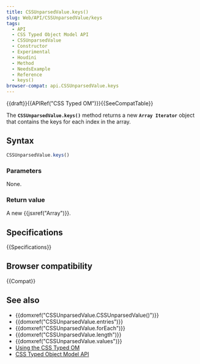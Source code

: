 ```yaml
---
title: CSSUnparsedValue.keys()
slug: Web/API/CSSUnparsedValue/keys
tags:
  - API
  - CSS Typed Object Model API
  - CSSUnparsedValue
  - Constructor
  - Experimental
  - Houdini
  - Method
  - NeedsExample
  - Reference
  - keys()
browser-compat: api.CSSUnparsedValue.keys
---
```

{{draft}}{{APIRef("CSS Typed OM")}}{{SeeCompatTable}}

The **`CSSUnparsedValue.keys()`** method
returns a new **`Array Iterator`** object that contains the keys
for each index in the array.

## Syntax

```js
CSSUnparsedValue.keys()
```

### Parameters

None.

### Return value

A new {{jsxref("Array")}}.

## Specifications

{{Specifications}}

## Browser compatibility

{{Compat}}

## See also

- {{domxref("CSSUnparsedValue.CSSUnparsedValue()")}}
- {{domxref("CSSUnparsedValue.entries")}}
- {{domxref("CSSUnparsedValue.forEach")}}
- {{domxref("CSSUnparsedValue.length")}}
- {{domxref("CSSUnparsedValue.values")}}
- [Using the CSS Typed OM](/en-US/docs/Web/API/CSS_Typed_OM_API/Guide)
- [CSS Typed Object Model API](/en-US/docs/Web/API/CSS_Typed_OM_API)
